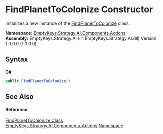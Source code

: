 # FindPlanetToColonize Constructor 
 

Initializes a new instance of the <a href="T_EmptyKeys_Strategy_AI_Components_Actions_FindPlanetToColonize">FindPlanetToColonize</a> class.

**Namespace:**&nbsp;<a href="N_EmptyKeys_Strategy_AI_Components_Actions">EmptyKeys.Strategy.AI.Components.Actions</a><br />**Assembly:**&nbsp;EmptyKeys.Strategy.AI (in EmptyKeys.Strategy.AI.dll) Version: 1.0.0.0 (1.0.0.0)

## Syntax

**C#**<br />
``` C#
public FindPlanetToColonize()
```


## See Also


#### Reference
<a href="T_EmptyKeys_Strategy_AI_Components_Actions_FindPlanetToColonize">FindPlanetToColonize Class</a><br /><a href="N_EmptyKeys_Strategy_AI_Components_Actions">EmptyKeys.Strategy.AI.Components.Actions Namespace</a><br />